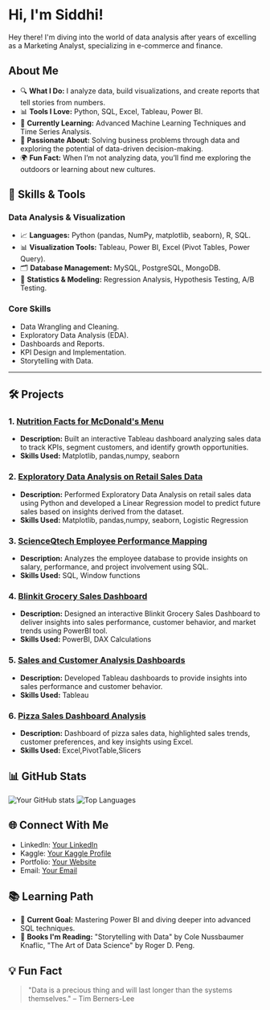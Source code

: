 # Hi, I'm Siddhi!

Hey there! I'm diving into the world of data analysis after years of excelling as a Marketing Analyst, specializing in e-commerce and finance.

## About Me

- 🔍 **What I Do:** I analyze data, build visualizations, and create reports that tell stories from numbers.
- 📊 **Tools I Love:** Python, SQL, Excel, Tableau, Power BI.
- 🧠 **Currently Learning:** Advanced Machine Learning Techniques and Time Series Analysis.
- 🎯 **Passionate About:** Solving business problems through data and exploring the potential of data-driven decision-making.
- 🌍 **Fun Fact:** When I’m not analyzing data, you’ll find me exploring the outdoors or learning about new cultures.

## 🚀 Skills & Tools

### **Data Analysis & Visualization**
- 📈 **Languages:** Python (pandas, NumPy, matplotlib, seaborn), R, SQL.
- 📊 **Visualization Tools:** Tableau, Power BI, Excel (Pivot Tables, Power Query).
- 🗂️ **Database Management:** MySQL, PostgreSQL, MongoDB.
- 🧮 **Statistics & Modeling:** Regression Analysis, Hypothesis Testing, A/B Testing.

### **Core Skills**
- Data Wrangling and Cleaning.
- Exploratory Data Analysis (EDA).
- Dashboards and Reports.
- KPI Design and Implementation.
- Storytelling with Data.

---

## 🛠️ Projects

### 1. [Nutrition Facts for McDonald's Menu](https://github.com/Siddhishastri/Python_Projects/tree/main/Nutrition%20Facts%20for%20McDonald's%20Menu)
- **Description:** Built an interactive Tableau dashboard analyzing sales data to track KPIs, segment customers, and identify growth opportunities.
- **Skills Used:** Matplotlib, pandas,numpy, seaborn

### 2. [Exploratory Data Analysis on Retail Sales Data](https://github.com/Siddhishastri/Python_Projects/tree/main/Exploratory_Data_Analysis_on_Retail_Sales_Data)
- **Description:** Performed Exploratory Data Analysis on retail sales data using Python and developed a Linear Regression model to predict future sales based on insights derived from the dataset.
- **Skills Used:** Matplotlib, pandas,numpy, seaborn, Logistic Regression

### 3. [ScienceQtech Employee Performance Mapping](https://github.com/Siddhishastri/SQL_Projects/tree/main/ScienceQtech%20Employee%20Performance%20Mapping)
- **Description:** Analyzes the employee database to provide insights on salary, performance, and project involvement using SQL.
- **Skills Used:** SQL, Window functions

### 4. [Blinkit Grocery Sales Dashboard](https://github.com/Siddhishastri/PowerBI_Projects/tree/main/blinkit_sales_dashboard)
- **Description:** Designed an interactive Blinkit Grocery Sales Dashboard to deliver insights into sales performance, customer behavior, and market trends using PowerBI tool.
- **Skills Used:** PowerBI, DAX Calculations

### 5. [Sales and Customer Analysis Dashboards](https://github.com/Siddhishastri/Tableau_Projects/tree/main/Sales_and_Customer_Dashboard)
- **Description:** Developed Tableau dashboards to provide insights into sales performance and customer behavior.
- **Skills Used:** Tableau

### 6. [Pizza Sales Dashboard Analysis](https://github.com/Siddhishastri/Excel_Projects/tree/main/pizza_sales_dashboard)
- **Description:** Dashboard of pizza sales data, highlighted sales trends, customer preferences, and key insights using Excel.
- **Skills Used:** Excel,PivotTable,Slicers

## 📊 GitHub Stats

![Your GitHub stats](https://github-readme-stats.vercel.app/api?username=Siddhishastri&show_icons=true&theme=radical)
![Top Languages](https://github-readme-stats.vercel.app/api/top-langs/?username=Siddhishastri&layout=compact&theme=radical)


## 🌐 Connect With Me

- LinkedIn: [Your LinkedIn](https://www.linkedin.com/in/siddhishastri/)
- Kaggle: [Your Kaggle Profile](https://www.kaggle.com/siddhishastri)
- Portfolio: [Your Website](https://github.com/Siddhishastri)
- Email: [Your Email](shastrisiddhi118@gmail.com)

## 📚 Learning Path

- 🌱 **Current Goal:** Mastering Power BI and diving deeper into advanced SQL techniques.
- 📘 **Books I'm Reading:** "Storytelling with Data" by Cole Nussbaumer Knaflic, "The Art of Data Science" by Roger D. Peng.

## 💡 Fun Fact

> "Data is a precious thing and will last longer than the systems themselves." – Tim Berners-Lee

